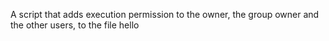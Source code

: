  A script that adds execution permission to the owner, the group owner and the other users, to the file hello
